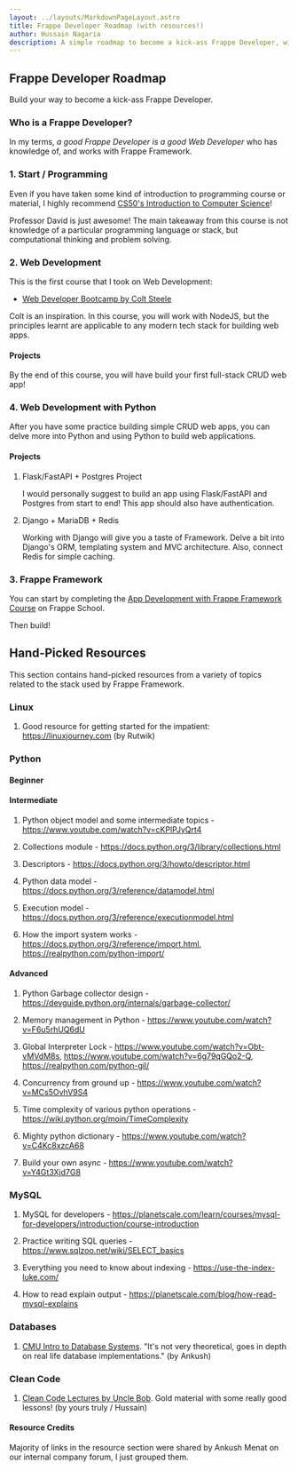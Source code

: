 ```yaml
---
layout: ../layouts/MarkdownPageLayout.astro
title: Frappe Developer Roadmap (with resources!)
author: Hussain Nagaria
description: A simple roadmap to become a kick-ass Frappe Developer, with 20+ handpicked resources, project ideas, and more!
---
```


## Frappe Developer Roadmap

Build your way to become a kick-ass Frappe Developer.

### Who is a Frappe Developer?

In my terms, *a good Frappe Developer is a good Web Developer* who has knowledge of, and works with Frappe Framework.

### 1. Start / Programming

Even if you have taken some kind of introduction to programming course or material, I highly recommend [CS50's Introduction to Computer Science](https://www.edx.org/learn/computer-science/harvard-university-cs50-s-introduction-to-computer-science)!

Professor David is just awesome! The main takeaway from this course is not knowledge of a particular programming language or stack, but computational thinking and problem solving.

### 2. Web Development

This is the first course that I took on Web Development:

* [Web Developer Bootcamp by Colt Steele](https://www.udemy.com/course/the-web-developer-bootcamp)

Colt is an inspiration. In this course, you will work with NodeJS, but the principles learnt are applicable to any modern tech stack for building web apps.

#### Projects

By the end of this course, you will have build your first full-stack CRUD web app!

### 4. Web Development with Python

After you have some practice building simple CRUD web apps, you can delve more into Python and using Python to build web applications.

#### Projects

1. Flask/FastAPI + Postgres Project

    I would personally suggest to build an app using Flask/FastAPI and Postgres from start to end! This app should also have authentication.

2. Django + MariaDB + Redis

    Working with Django will give you a taste of Framework. Delve a bit into Django's ORM, templating system and MVC architecture. Also, connect Redis for simple caching.

### 3. Frappe Framework

You can start by completing the [App Development with Frappe Framework Course](https://frappe.school/lms/courses/app-development-with-frappe-framework) on Frappe School.

Then build!

## Hand-Picked Resources

This section contains hand-picked resources from a variety of topics related to the stack used by Frappe Framework.

### Linux

1. Good resource for getting started for the impatient: <https://linuxjourney.com> (by Rutwik)

### Python

#### Beginner

#### Intermediate

1. Python object model and some intermediate topics - <https://www.youtube.com/watch?v=cKPlPJyQrt4>

1. Collections module - <https://docs.python.org/3/library/collections.html>

1. Descriptors - <https://docs.python.org/3/howto/descriptor.html>

1. Python data model - <https://docs.python.org/3/reference/datamodel.html>

1. Execution model - <https://docs.python.org/3/reference/executionmodel.html>

1. How the import system works - <https://docs.python.org/3/reference/import.html>, <https://realpython.com/python-import/>

#### Advanced

1. Python Garbage collector design - <https://devguide.python.org/internals/garbage-collector/>

1. Memory management in Python - <https://www.youtube.com/watch?v=F6u5rhUQ6dU>

1. Global Interpreter Lock - <https://www.youtube.com/watch?v=Obt-vMVdM8s>, <https://www.youtube.com/watch?v=6g79qGQo2-Q>, <https://realpython.com/python-gil/>

1. Concurrency from ground up - <https://www.youtube.com/watch?v=MCs5OvhV9S4>

1. Time complexity of various python operations - <https://wiki.python.org/moin/TimeComplexity>

1. Mighty python dictionary - <https://www.youtube.com/watch?v=C4Kc8xzcA68>

1. Build your own async - <https://www.youtube.com/watch?v=Y4Gt3Xjd7G8>

### MySQL

1. MySQL for developers - <https://planetscale.com/learn/courses/mysql-for-developers/introduction/course-introduction>

1. Practice writing SQL queries - <https://www.sqlzoo.net/wiki/SELECT_basics>

1. Everything you need to know about indexing - <https://use-the-index-luke.com/>

1. How to read explain output - <https://planetscale.com/blog/how-read-mysql-explains>

### Databases

1. [CMU Intro to Database Systems](https://youtube.com/playlist?list=PLSE8ODhjZXjbj8BMuIrRcacnQh20hmY9g). "It's not very theoretical, goes in depth on real life database implementations." (by Ankush)

### Clean Code

1. [Clean Code Lectures by Uncle Bob](https://youtube.com/playlist?list=PLmmYSbUCWJ4x1GO839azG_BBw8rkh-zOj&si=ncqStAWkzK-YfS1V). Gold material with some really good lessons! (by yours truly / Hussain)

#### Resource Credits

Majority of links in the resource section were shared by Ankush Menat on our internal company forum, I just grouped them.
